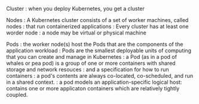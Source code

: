 Cluster
: when you deploy Kubernetes, you get a cluster

Nodes
: A Kubernetes cluster consists of a set of worker machines, called nodes
: that run containerized applications
: Every cluster has at least one worder node
: a node may be virtual or physical machine

Pods
: the worker node(s) host the Pods that are the components of the application workload
: Pods are the smallest deployable units of computing that you can create and manage in Kubernetes
: a Pod (as in a pod of whales or pea pod) is a group of one or more containers with shared storage and network resouces 
: and a specification for how to run containers
: a pod's contents are always co-located, co-scheduled, and run in a shared context.
: a pod models an application-specific logical host: contains one or more applicaton containers which are relatively tightly coupled.
